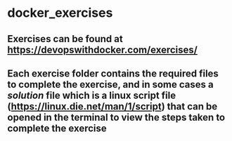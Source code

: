 # docker_exercises  

## Exercises can be found at https://devopswithdocker.com/exercises/  

## Each exercise folder contains the required files to complete the exercise, and in some cases a ***solution*** file which is a linux script file (https://linux.die.net/man/1/script) that can be opened in the terminal to view the steps taken to complete the exercise  

